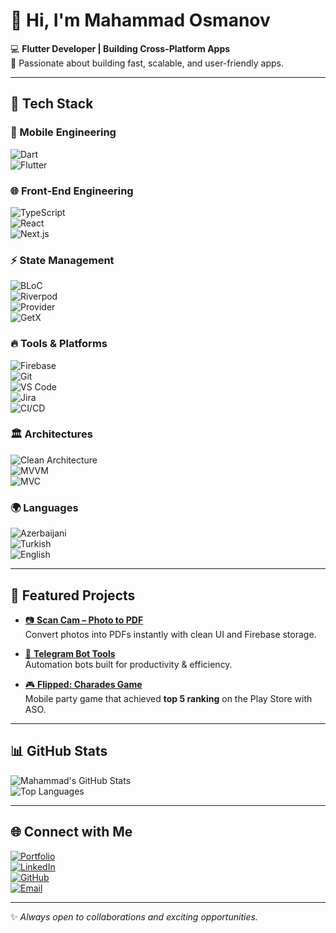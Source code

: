 # 👋 Hi, I'm Mahammad Osmanov  

💻 **Flutter Developer | Building Cross-Platform Apps**  
🚀 Passionate about building fast, scalable, and user-friendly apps.  

---

## 🔧 Tech Stack  

### 📱 Mobile Engineering  
![Dart](https://img.shields.io/badge/Dart-0175C2?logo=dart&logoColor=white)  
![Flutter](https://img.shields.io/badge/Flutter-02569B?logo=flutter&logoColor=white)  

### 🌐 Front-End Engineering  
![TypeScript](https://img.shields.io/badge/TypeScript-3178C6?logo=typescript&logoColor=white)  
![React](https://img.shields.io/badge/React-20232A?logo=react&logoColor=61DAFB)  
![Next.js](https://img.shields.io/badge/Next.js-000000?logo=nextdotjs&logoColor=white)  

### ⚡ State Management  
![BLoC](https://img.shields.io/badge/BLoC-25A162?logo=flutter&logoColor=white)  
![Riverpod](https://img.shields.io/badge/Riverpod-0D47A1?logo=flutter&logoColor=white)  
![Provider](https://img.shields.io/badge/Provider-4CAF50?logo=flutter&logoColor=white)  
![GetX](https://img.shields.io/badge/GetX-FF9800?logo=flutter&logoColor=white)  

### 🔥 Tools & Platforms  
![Firebase](https://img.shields.io/badge/Firebase-FFCA28?logo=firebase&logoColor=black)  
![Git](https://img.shields.io/badge/Git-F05032?logo=git&logoColor=white)  
![VS Code](https://img.shields.io/badge/VS%20Code-0078D4?logo=visualstudiocode&logoColor=white)  
![Jira](https://img.shields.io/badge/Jira-0052CC?logo=jira&logoColor=white)  
![CI/CD](https://img.shields.io/badge/CI%2FCD-4285F4?logo=google-cloud&logoColor=white)  

### 🏛 Architectures  
![Clean Architecture](https://img.shields.io/badge/Clean%20Architecture-2E7D32?logo=flutter&logoColor=white)  
![MVVM](https://img.shields.io/badge/MVVM-1565C0?logo=flutter&logoColor=white)  
![MVC](https://img.shields.io/badge/MVC-6A1B9A?logo=flutter&logoColor=white)  

### 🌍 Languages  
![Azerbaijani](https://img.shields.io/badge/Azerbaijani-00BFFF?logo=google-translate&logoColor=white)  
![Turkish](https://img.shields.io/badge/Turkish-E30A17?logo=google-translate&logoColor=white)  
![English](https://img.shields.io/badge/English-002147?logo=google-translate&logoColor=white)  

---

## 📌 Featured Projects  

- [📷 **Scan Cam – Photo to PDF**](https://github.com/mahammadosmanov/scan-cam)  
  Convert photos into PDFs instantly with clean UI and Firebase storage.  

- [🤖 **Telegram Bot Tools**](https://github.com/mahammadosmanov/telegram-bot-tools)  
  Automation bots built for productivity & efficiency.  

- [🎮 **Flipped: Charades Game**](https://github.com/mahammadosmanov/flipped-charades)  
  Mobile party game that achieved **top 5 ranking** on the Play Store with ASO.  

---

## 📊 GitHub Stats  

![Mahammad's GitHub Stats](https://github-readme-stats.vercel.app/api?username=mahammadosmanov&show_icons=true&theme=tokyonight)  
![Top Languages](https://github-readme-stats.vercel.app/api/top-langs/?username=mahammadosmanov&layout=compact&theme=tokyonight)  

---

## 🌐 Connect with Me  

[![Portfolio](https://img.shields.io/badge/Portfolio-000000?logo=vercel&logoColor=white)](https://mosmanovdev.vercel.app/)  
[![LinkedIn](https://img.shields.io/badge/LinkedIn-0A66C2?logo=linkedin&logoColor=white)](https://www.linkedin.com/in/mahammadosmanov)  
[![GitHub](https://img.shields.io/badge/GitHub-181717?logo=github&logoColor=white)](https://github.com/mahammadosmanov)  
[![Email](https://img.shields.io/badge/Email-D14836?logo=gmail&logoColor=white)](mailto:m.osmanovdev@gmail.com)  

---
✨ *Always open to collaborations and exciting opportunities.*  
